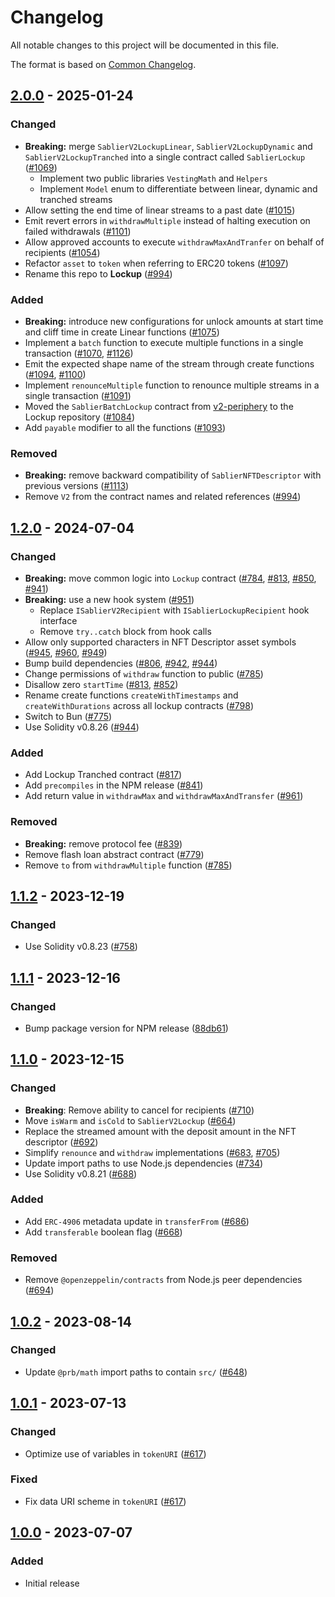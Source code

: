 # Changelog

All notable changes to this project will be documented in this file.

The format is based on [Common Changelog](https://common-changelog.org/).

[2.0.0]: https://github.com/sablier-labs/lockup/compare/v1.2.0...v2.0.0
[1.2.0]: https://github.com/sablier-labs/lockup/compare/v1.1.2...v1.2.0
[1.1.2]: https://github.com/sablier-labs/lockup/compare/v1.1.1...v1.1.2
[1.1.1]: https://github.com/sablier-labs/lockup/compare/v1.1.0...v1.1.1
[1.1.0]: https://github.com/sablier-labs/lockup/compare/v1.0.2...v1.1.0
[1.0.2]: https://github.com/sablier-labs/lockup/compare/v1.0.1...v1.0.2
[1.0.1]: https://github.com/sablier-labs/lockup/compare/v1.0.0...v1.0.1
[1.0.0]: https://github.com/sablier-labs/lockup/releases/tag/v1.0.0

## [2.0.0] - 2025-01-24

### Changed

- **Breaking:** merge `SablierV2LockupLinear`, `SablierV2LockupDynamic` and `SablierV2LockupTranched` into a single
  contract called `SablierLockup` ([#1069](https://github.com/sablier-labs/v2-core/pull/1069))
  - Implement two public libraries `VestingMath` and `Helpers`
  - Implement `Model` enum to differentiate between linear, dynamic and tranched streams
- Allow setting the end time of linear streams to a past date
  ([#1015](https://github.com/sablier-labs/v2-core/pull/1015))
- Emit revert errors in `withdrawMultiple` instead of halting execution on failed withdrawals
  ([#1101](https://github.com/sablier-labs/v2-core/pull/1101))
- Allow approved accounts to execute `withdrawMaxAndTranfer` on behalf of recipients
  ([#1054](https://github.com/sablier-labs/v2-core/pull/1054))
- Refactor `asset` to `token` when referring to ERC20 tokens
  ([#1097](https://github.com/sablier-labs/v2-core/pull/1097))
- Rename this repo to **Lockup** ([#994](https://github.com/sablier-labs/v2-core/pull/994))

### Added

- **Breaking:** introduce new configurations for unlock amounts at start time and cliff time in create Linear functions
  ([#1075](https://github.com/sablier-labs/v2-core/pull/1075))
- Implement a `batch` function to execute multiple functions in a single transaction
  ([#1070](https://github.com/sablier-labs/v2-core/pull/1070),
  [#1126](https://github.com/sablier-labs/v2-core/pull/1126))
- Emit the expected shape name of the stream through create functions
  ([#1094](https://github.com/sablier-labs/v2-core/pull/1094),
  [#1100](https://github.com/sablier-labs/v2-core/pull/1100))
- Implement `renounceMultiple` function to renounce multiple streams in a single transaction
  ([#1091](https://github.com/sablier-labs/v2-core/pull/1091))
- Moved the `SablierBatchLockup` contract from [v2-periphery](https://github.com/sablier-labs/v2-periphery/) to the
  Lockup repository ([#1084](https://github.com/sablier-labs/v2-core/pull/1084))
- Add `payable` modifier to all the functions ([#1093](https://github.com/sablier-labs/v2-core/pull/1093))

### Removed

- **Breaking:** remove backward compatibility of `SablierNFTDescriptor` with previous versions
  ([#1113](https://github.com/sablier-labs/v2-core/pull/1113))
- Remove `V2` from the contract names and related references ([#994](https://github.com/sablier-labs/v2-core/pull/994))

## [1.2.0] - 2024-07-04

### Changed

- **Breaking:** move common logic into `Lockup` contract ([#784](https://github.com/sablier-labs/lockup/pull/784),
  [#813](https://github.com/sablier-labs/lockup/pull/813), [#850](https://github.com/sablier-labs/lockup/pull/850),
  [#941](https://github.com/sablier-labs/lockup/pull/941))
- **Breaking:** use a new hook system ([#951](https://github.com/sablier-labs/lockup/pull/951))
  - Replace `ISablierV2Recipient` with `ISablierLockupRecipient` hook interface
  - Remove `try..catch` block from hook calls
- Allow only supported characters in NFT Descriptor asset symbols
  ([#945](https://github.com/sablier-labs/lockup/pull/945), [#960](https://github.com/sablier-labs/lockup/pull/960),
  [#949](https://github.com/sablier-labs/lockup/pull/949))
- Bump build dependencies ([#806](https://github.com/sablier-labs/lockup/pull/806),
  [#942](https://github.com/sablier-labs/lockup/pull/942), [#944](https://github.com/sablier-labs/lockup/pull/944))
- Change permissions of `withdraw` function to public ([#785](https://github.com/sablier-labs/lockup/pull/785))
- Disallow zero `startTime` ([#813](https://github.com/sablier-labs/lockup/pull/813),
  [#852](https://github.com/sablier-labs/lockup/pull/852))
- Rename create functions `createWithTimestamps` and `createWithDurations` across all lockup contracts
  ([#798](https://github.com/sablier-labs/lockup/pull/798))
- Switch to Bun ([#775](https://github.com/sablier-labs/lockup/pull/775))
- Use Solidity v0.8.26 ([#944](https://github.com/sablier-labs/lockup/pull/944))

### Added

- Add Lockup Tranched contract ([#817](https://github.com/sablier-labs/lockup/pull/817))
- Add `precompiles` in the NPM release ([#841](https://github.com/sablier-labs/lockup/pull/841))
- Add return value in `withdrawMax` and `withdrawMaxAndTransfer`
  ([#961](https://github.com/sablier-labs/lockup/pull/961))

### Removed

- **Breaking:** remove protocol fee ([#839](https://github.com/sablier-labs/lockup/pull/839))
- Remove flash loan abstract contract ([#779](https://github.com/sablier-labs/lockup/pull/779))
- Remove `to` from `withdrawMultiple` function ([#785](https://github.com/sablier-labs/lockup/pull/785))

## [1.1.2] - 2023-12-19

### Changed

- Use Solidity v0.8.23 ([#758](https://github.com/sablier-labs/lockup/pull/758))

## [1.1.1] - 2023-12-16

### Changed

- Bump package version for NPM release
  ([88db61](https://github.com/sablier-labs/lockup/tree/88db61bcf193ef9494b31c883ed2c9ad997a1271))

## [1.1.0] - 2023-12-15

### Changed

- **Breaking**: Remove ability to cancel for recipients ([#710](https://github.com/sablier-labs/lockup/pull/710))
- Move `isWarm` and `isCold` to `SablierV2Lockup` ([#664](https://github.com/sablier-labs/lockup/pull/664))
- Replace the streamed amount with the deposit amount in the NFT descriptor
  ([#692](https://github.com/sablier-labs/lockup/pull/692))
- Simplify `renounce` and `withdraw` implementations ([#683](https://github.com/sablier-labs/lockup/pull/683),
  [#705](https://github.com/sablier-labs/lockup/pull/705))
- Update import paths to use Node.js dependencies ([#734](https://github.com/sablier-labs/lockup/pull/734))
- Use Solidity v0.8.21 ([#688](https://github.com/sablier-labs/lockup/pull/688))

### Added

- Add `ERC-4906` metadata update in `transferFrom` ([#686](https://github.com/sablier-labs/lockup/pull/686))
- Add `transferable` boolean flag ([#668](https://github.com/sablier-labs/lockup/pull/668))

### Removed

- Remove `@openzeppelin/contracts` from Node.js peer dependencies
  ([#694](https://github.com/sablier-labs/lockup/pull/694))

## [1.0.2] - 2023-08-14

### Changed

- Update `@prb/math` import paths to contain `src/` ([#648](https://github.com/sablier-labs/lockup/pull/648))

## [1.0.1] - 2023-07-13

### Changed

- Optimize use of variables in `tokenURI` ([#617](https://github.com/sablier-labs/lockup/pull/617))

### Fixed

- Fix data URI scheme in `tokenURI` ([#617](https://github.com/sablier-labs/lockup/pull/617))

## [1.0.0] - 2023-07-07

### Added

- Initial release
